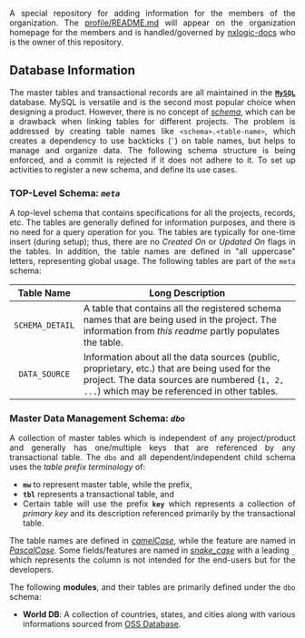 <div align = "justify">

A special repository for adding information for the members of the organization. The [profile/README.md](./profile/README.md) will appear on the organization homepage for the members and is handled/governed by [nxlogic-docs](https://github.com/nxlogics-docs) who is the owner of this repository.

## Database Information

The master tables and transactional records are all maintained in the [**`MySQL`**](https://www.mysql.com/) database. MySQL is versatile and is the second most popular choice when designing a product. However, there is no concept of [*schema*](https://stackoverflow.com/q/1219711/6623589), which can be a drawback when linking tables for different projects. The problem is addressed by creating table names like `<schema>.<table-name>`, which creates a dependency to use backticks (<code>`</code>) on table names, but helps to manage and organize data. The following schema structure is being enforced, and a commit is rejected if it does not adhere to it. To set up activities to register a new schema, and define its use cases.

### TOP-Level Schema: *`meta`*

A *top*-level schema that contains specifications for all the projects, records, etc. The tables are generally defined for information purposes, and there is no need for a query operation for you. The tables are typically for one-time insert (during setup); thus, there are no *Created On* or *Updated On* flags in the tables. In addition, the table names are defined in "all uppercase" letters, representing global usage. The following tables are part of the `meta` schema:

<div align = "center">

| Table Name | Long Description |
| :---: | --- |
| `SCHEMA_DETAIL` | A table that contains all the registered schema names that are being used in the project. The information from *this readme* partly populates the table. |
| `DATA_SOURCE` | Information about all the data sources (public, proprietary, etc.) that are being used for the project. The data sources are numbered (`1, 2, ...`) which may be referenced in other tables. |

</div>

### Master Data Management Schema: *`dbo`*

A collection of master tables which is independent of any project/product and generally has one/multiple keys that are referenced by any transactional table. The `dbo` and all dependent/independent child schema uses the *table prefix terminology* of:
* **`mw`** to represent master table, while the prefix,
* **`tbl`** represents a transactional table, and 
* Certain table will use the prefix **`key`** which represents a collection of *primary key* and its description referenced primarily by the transactional table.

The table names are defined in [*camelCase*](https://en.wikipedia.org/wiki/Camel_case), while the feature are named in [*PascalCase*](https://www.theserverside.com/definition/Pascal-case). Some fields/features are named in [*snake_case*](https://en.wikipedia.org/wiki/Snake_case) with a leading `_` which represents the column is not intended for the end-users but for the developers.

The following **modules**, and their tables are primarily defined under the `dbo` schema:

* **World DB**: A collection of countries, states, and cities along with various informations sourced from [OSS Database](https://countrystatecity.in/).

</div>
